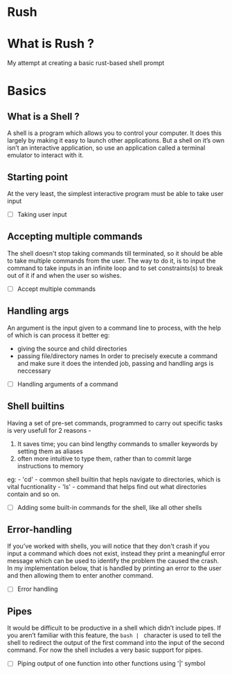 # Rush

# What is Rush ?
My attempt at creating a basic rust-based shell prompt

# Basics

## What is a Shell ?
A shell is a program which allows you to control your computer. It does this largely by making it easy to launch 
other applications. But a shell on it’s own isn’t an interactive application, so use an application called a
terminal emulator to interact with it.

## Starting point
At the very least, the simplest interactive program must be able to take user input

- [ ] Taking user input

## Accepting multiple commands
The shell doesn't stop taking commands till terminated, so it should be able to take multiple commands from the user. The way to do it, is to input the command to take inputs in an infinite loop and to set constraints(s) to break out of it if and when the user so wishes.

- [ ] Accept multiple commands

## Handling args
An argument is the input given to a command line to process, with the help of which is can process it better
eg:
- giving the source and child directories
- passing file/directory names
In order to precisely execute a command and make sure it does the intended job, passing and handling args is neccessary

- [ ] Handling arguments of a command

## Shell builtins
Having a set of pre-set commands, programmed to carry out specific tasks is very usefull for 2 reasons -
<ol>
    <li>It saves time; you can bind lengthy commands to smaller keywords by setting them as aliases</li>
    <li>often more intuitive to type them, rather than to commit large instructions to memory</li>
</ol>
eg:
- 'cd' - common shell builtin that hepls navigate to directories, which is vital fucntionality 
- 'ls' - command that helps find out what directories contain and so on.

- [ ] Adding some built-in commands for the shell, like all other shells

## Error-handling
If you’ve worked with shells, you will notice that they don't crash if you input a command which does not exist, instead they print a meaningful error message which can be used to identify the problem the caused the crash. In my implementation below, that is handled by printing an error to the user and then allowing them to enter another command.

- [ ] Error handling

## Pipes
It would be difficult to be productive in a shell which didn’t include pipes. If you aren’t familiar with this feature, the 
``bash
|
`` character is used to tell the shell to redirect the output of the first command into the input of the second command. 
For now the shell includes a very basic support for pipes.

- [ ] Piping output of one function into other functions using '|' symbol